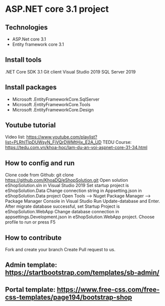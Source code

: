 # ASP.NET core 3.1 project 
## Technologies
- ASP.Net core 3.1
- Entity framework core 3.1
## Install tools
.NET Core SDK 3.1
Git client
Visual Studio 2019
SQL Server 2019
## Install packages
- Microsoft .EntityFrameworkCore.SqlServer
- Microsoft .EntityFrameworkCore.Tools
- Microsoft .EntityFrameworkCore.Design
## Youtube tutorial
Video list: https://www.youtube.com/playlist?list=PLRhlTlpDUWsyN_FiVQrDWMtHix_E2A_UD
TEDU Course: https://tedu.com.vn/khoa-hoc/lam-du-an-voi-aspnet-core-31-34.html
## How to config and run
Clone code from Github: git clone https://github.com/KhoaDQ/eShopSolution.git
Open solution eShopSolution.sln in Visual Studio 2019
Set startup project is eShopSolution.Data
Change connection string in Appsetting.json in eShopSolution.Data project
Open Tools --> Nuget Package Manager --> Package Manager Console in Visual Studio
Run Update-database and Enter.
After migrate database successful, set Startup Project is eShopSolution.WebApp
Change database connection in appsettings.Development.json in eShopSolution.WebApp project.
Choose profile to run or press F5
## How to contribute 
Fork and create your branch
Create Pull request to us.
## Admin template: https://startbootstrap.com/templates/sb-admin/
## Portal template: https://www.free-css.com/free-css-templates/page194/bootstrap-shop